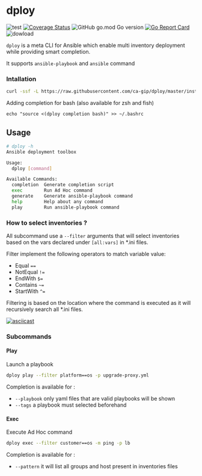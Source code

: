 # dploy
![test](https://github.com/ca-gip/dploy/workflows/test/badge.svg)
[![Coverage Status](https://coveralls.io/repos/github/ca-gip/dploy/badge.svg)](https://coveralls.io/github/ca-gip/dploy)
![GitHub go.mod Go version](https://img.shields.io/github/go-mod/go-version/ca-gip/dploy)
[![Go Report Card](https://goreportcard.com/badge/github.com/ca-gip/dploy)](https://goreportcard.com/report/github.com/ca-gip/dploy)
![dowload](https://img.shields.io/github/downloads/ca-gip/dploy/total)

`dploy` is a meta CLI for Ansible which enable multi inventory deployment while providing smart completion.

It supports `ansible-playbook` and `ansible` command

### Intallation

```bash
curl -ssf -L https://raw.githubusercontent.com/ca-gip/dploy/master/install.sh | bash
```

Adding completion for bash (also available for zsh and fish)

```
echo "source <(dploy completion bash)" >> ~/.bashrc
```

## Usage

```bash
# dploy -h
Ansible deployment toolbox

Usage:
  dploy [command]

Available Commands:
  completion  Generate completion script
  exec        Run Ad Hoc command
  generate    Generate ansible-playbook command
  help        Help about any command
  play        Run ansible-playbook command
```

### How to select inventories ?

All subcommand use a `--filter` arguments that will select inventories based on the vars declared under `[all:vars]` in *.ini files.

Filter implement the following operators to match variable value:
 * Equal `==`
 * NotEqual `!=`
 * EndWith `$=`
 * Contains `~=`
 * StartWith `^=`

Filtering is based on the location where the command is executed as it will recursively search all *.ini files.

[![asciicast](https://asciinema.org/a/CJe2VHw7eftbp5J1onjBSsdtT.svg)](https://asciinema.org/a/CJe2VHw7eftbp5J1onjBSsdtT)

### Subcommands

#### Play

Launch a playbook
```bash
dploy play --filter platform==os -p upgrade-proxy.yml
```

Completion is available for :
 * `--playbook` only yaml files that are valid playbooks will be shown 
 * `--tags` a playbook must selected beforehand

#### Exec

Execute Ad Hoc command 
```bash
dploy exec --filter customer==os -m ping -p lb
```

Completion is available for :
 * `--pattern` it will list all groups and host present in inventories files